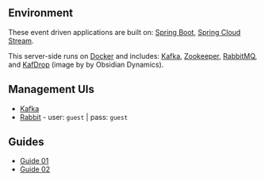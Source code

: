 ## Environment

These event driven applications are built on: [Spring Boot][boot], [Spring Cloud Stream][stream].

This server-side runs on [Docker][docker] and includes: [Kafka][kafka], [Zookeeper][zookeeper], [RabbitMQ][rabbit], and [KafDrop][kafdrop] (image by by Obsidian Dynamics).

## Management UIs
- [Kafka][kafka-mng]
- [Rabbit][rabbit-mng] - user: `guest` | pass: `guest`

## Guides
- [Guide 01][guide-01] 
- [Guide 02][guide-02] 

[stream-docs]: https://docs.spring.io/spring-cloud-stream/docs/current/reference/htmlsingle
[boot]: https://spring.io/projects/spring-boot
[stream]: https://spring.io/projects/spring-cloud-stream
[maven]: https://maven.apache.org
[java]: https://adoptopenjdk.net
[docker]: https://www.docker.com
[kafka]: https://kafka.apache.org
[zookeeper]: https://zookeeper.apache.org
[rabbit]: https://www.rabbitmq.com

[zookeper-docker]: https://hub.docker.com/_/zookeeper
[cp-zookeper-docker]: https://hub.docker.com/r/confluentinc/cp-zookeeper

[kafka-docker]: https://hub.docker.com/r/bitnami/kafka
[cp-kafka-docker]: https://hub.docker.com/r/confluentinc/cp-kafka
[kafdrop-docker]: https://hub.docker.com/r/obsidiandynamics/kafdrop
[kafdrop]: https://hub.docker.com/r/obsidiandynamics/kafdrop

[rabbit-docker]: https://hub.docker.com/_/rabbitmq

[guide-01]: https://benwilcock.github.io/spring-cloud-stream-demo
[guide-02]: https://medium.com/geekculture/spring-cloud-streams-with-functional-programming-model-93d49696584c

[kafka-mng]: http://localhost:9000
[rabbit-mng]: http://localhost:15672

